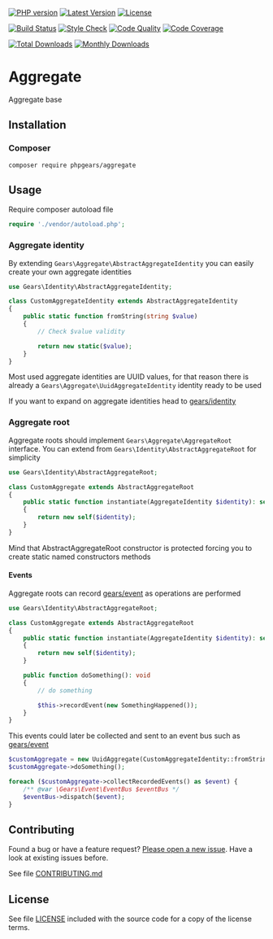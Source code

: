 [![PHP version](https://img.shields.io/badge/PHP-%3E%3D7.1-8892BF.svg?style=flat-square)](http://php.net)
[![Latest Version](https://img.shields.io/packagist/v/phpgears/aggregate.svg?style=flat-square)](https://packagist.org/packages/phpgears/aggregate)
[![License](https://img.shields.io/github/license/phpgears/aggregate.svg?style=flat-square)](https://github.com/phpgears/aggregate/blob/master/LICENSE)

[![Build Status](https://img.shields.io/travis/phpgears/aggregate.svg?style=flat-square)](https://travis-ci.org/phpgears/aggregate)
[![Style Check](https://styleci.io/repos/149037520/shield)](https://styleci.io/repos/149037520)
[![Code Quality](https://img.shields.io/scrutinizer/g/phpgears/aggregate.svg?style=flat-square)](https://scrutinizer-ci.com/g/phpgears/aggregate)
[![Code Coverage](https://img.shields.io/coveralls/phpgears/aggregate.svg?style=flat-square)](https://coveralls.io/github/phpgears/aggregate)

[![Total Downloads](https://img.shields.io/packagist/dt/phpgears/aggregate.svg?style=flat-square)](https://packagist.org/packages/phpgears/aggregate/stats)
[![Monthly Downloads](https://img.shields.io/packagist/dm/phpgears/aggregate.svg?style=flat-square)](https://packagist.org/packages/phpgears/aggregate/stats)

# Aggregate

Aggregate base

## Installation

### Composer

```
composer require phpgears/aggregate
```

## Usage

Require composer autoload file

```php
require './vendor/autoload.php';
```

### Aggregate identity

By extending `Gears\Aggregate\AbstractAggregateIdentity` you can easily create your own aggregate identities

```php
use Gears\Identity\AbstractAggregateIdentity;

class CustomAggregateIdentity extends AbstractAggregateIdentity
{
    public static function fromString(string $value)
    {
        // Check $value validity

        return new static($value);
    }
}
```

Most used aggregate identities are UUID values, for that reason there is already a `Gears\Aggregate\UuidAggregateIdentity` identity ready to be used

If you want to expand on aggregate identities head to [gears/identity](https://github.com/phpgears/identity)

### Aggregate root

Aggregate roots should implement `Gears\Aggregate\AggregateRoot` interface. You can extend from `Gears\Identity\AbstractAggregateRoot` for simplicity

```php
use Gears\Identity\AbstractAggregateRoot;

class CustomAggregate extends AbstractAggregateRoot
{
    public static function instantiate(AggregateIdentity $identity): self
    {
        return new self($identity);
    }
}
```

Mind that AbstractAggregateRoot constructor is protected forcing you to create static named constructors methods

#### Events

Aggregate roots can record [gears/event](https://github.com/phpgears/event) as operations are performed

```php
use Gears\Identity\AbstractAggregateRoot;

class CustomAggregate extends AbstractAggregateRoot
{
    public static function instantiate(AggregateIdentity $identity): self
    {
        return new self($identity);
    }

    public function doSomething(): void
    {
        // do something

        $this->recordEvent(new SomethingHappened());
    }
}
```

This events could later be collected and sent to an event bus such as [gears/event](https://github.com/phpgears/event)

```php
$customAggregate = new UuidAggregate(CustomAggregateIdentity::fromString('4c4316cb-b48b-44fb-a034-90d789966bac'));
$customAggregate->doSomething();

foreach ($customAggregate->collectRecordedEvents() as $event) {
    /** @var \Gears\Event\EventBus $eventBus */
    $eventBus->dispatch($event);
}
```

## Contributing

Found a bug or have a feature request? [Please open a new issue](https://github.com/phpgears/aggregate/issues). Have a look at existing issues before.

See file [CONTRIBUTING.md](https://github.com/phpgears/aggregate/blob/master/CONTRIBUTING.md)

## License

See file [LICENSE](https://github.com/phpgears/aggregate/blob/master/LICENSE) included with the source code for a copy of the license terms.
